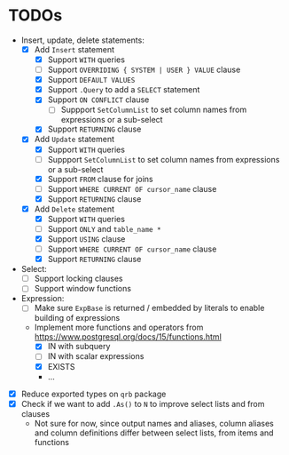 # TODOs

* Insert, update, delete statements:
    * [x] Add `Insert` statement
      * [x] Support `WITH` queries
      * [ ] Support `OVERRIDING { SYSTEM | USER } VALUE` clause
      * [x] Support `DEFAULT VALUES`
      * [x] Support `.Query` to add a `SELECT` statement
      * [x] Support `ON CONFLICT` clause
          * [ ] Suppport `SetColumnList` to set column names from expressions or a sub-select
      * [x] Support `RETURNING` clause
    * [x] Add `Update` statement
      * [x] Support `WITH` queries
      * [ ] Suppport `SetColumnList` to set column names from expressions or a sub-select
      * [x] Support `FROM` clause for joins
      * [ ] Support `WHERE CURRENT OF cursor_name` clause
      * [x] Support `RETURNING` clause
    * [x] Add `Delete` statement
      * [x] Support `WITH` queries
      * [ ] Support `ONLY` and `table_name *`
      * [x] Support `USING` clause
      * [ ] Support `WHERE CURRENT OF cursor_name` clause
      * [x] Support `RETURNING` clause
* Select:
    * [ ] Support locking clauses
    * [ ] Support window functions
* Expression:
  * [ ] Make sure `ExpBase` is returned / embedded by literals to enable building of expressions
  * Implement more functions and operators from https://www.postgresql.org/docs/15/functions.html
    * [x] IN with subquery
    * [ ] IN with scalar expressions
    * [x] EXISTS
    * ...
* [x] Reduce exported types on `qrb` package
* [x] Check if we want to add `.As()` to `N` to improve select lists and from clauses
    * Not sure for now, since output names and aliases, column aliases and column definitions differ between select
      lists, from items and functions
